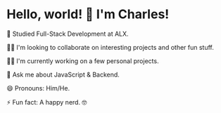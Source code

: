 # Hello, world! 👋 I'm Charles!
🧠 Studied Full-Stack Development at ALX.

👯‍♀️ I'm looking to collaborate on interesting projects and other fun stuff.

👩‍💻 I'm currently working on a few personal projects.

💬 Ask me about JavaScript & Backend.

😄 Pronouns: Him/He.

⚡️ Fun fact: A happy nerd. 🤓 
